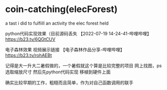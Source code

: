 # coin-catching(elecForest)
 a tast i did to fulfiill an activity the elec forest held

python代码实现效果（目前源码丢失
【2022-07-19 14-24-41-哔哩哔哩】 https://b23.tv/6QGtCUV

电子森林效果 视频展示链接
 【电子森林作品分享-哔哩哔哩】 https://b23.tv/rohAEBt

记得是大一升大二暑假做的，一个暑假就这个算是比较完整的项目
网上找图，ps选取缩放尺寸
然后先python代码实现
移植到硬件上面

确实比较早期的工作，粗糙而且简单，作为对自己函数调用的联手